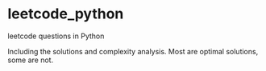 # leetcode_python
leetcode questions in Python

Including the solutions and complexity analysis.
Most are optimal solutions, some are not.

